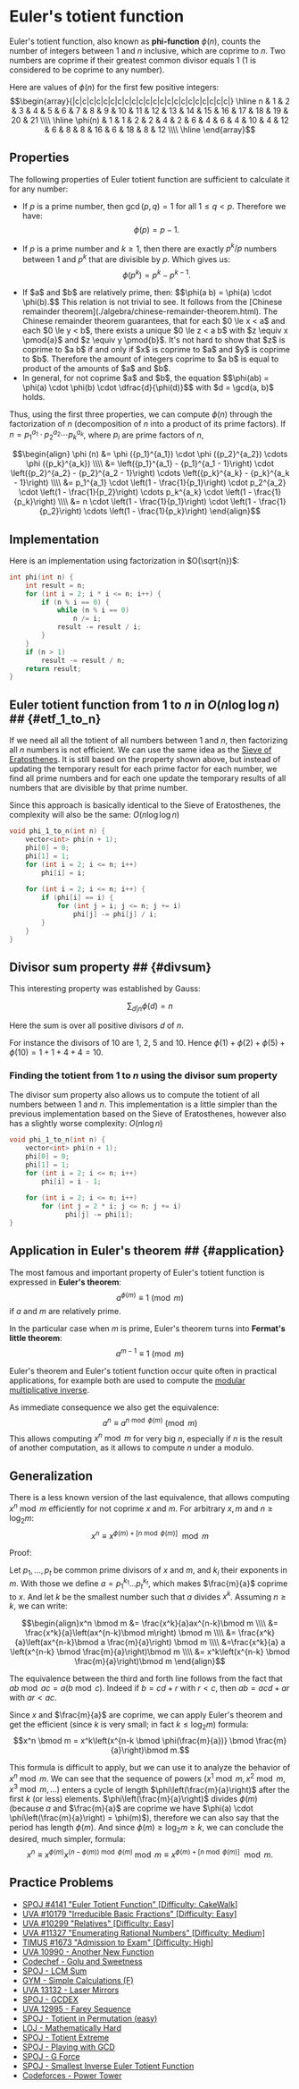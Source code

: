 <!--?title Euler's totient function-->
# Euler's totient function

Euler's totient function, also known as **phi-function** $\phi (n)$, counts the number of integers between 1 and $n$ inclusive, which are coprime to $n$. Two numbers are coprime if their greatest common divisor equals $1$ ($1$ is considered to be coprime to any number).

Here are values of $\phi(n)$ for the first few positive integers:
$$\begin{array}{|c|c|c|c|c|c|c|c|c|c|c|c|c|c|c|c|c|c|c|c|c|c|}
\hline
n & 1 & 2 & 3 & 4 & 5 & 6 & 7 & 8 & 9 & 10 & 11 & 12 & 13 & 14 & 15 & 16 & 17 & 18 & 19 & 20 & 21 \\\\ \hline
\phi(n) & 1 & 1 & 2 & 2 & 4 & 2 & 6 & 4 & 6 & 4 & 10 & 4 & 12 & 6 & 8 & 8 & 16 & 6 & 18 & 8 & 12 \\\\ \hline
\end{array}$$

## Properties

The following properties of Euler totient function are sufficient to calculate it for any number:

  - If $p$ is a prime number, then $\gcd(p, q) = 1$ for all $1 \le q < p$. Therefore we have:
    $$\phi (p) = p - 1.$$

  - If $p$ is a prime number and $k \ge 1$, then there are exactly $p^k / p$ numbers between $1$ and $p^k$ that are divisible by $p$.
    Which gives us:
    $$\phi(p^k) = p^k - p^{k-1}.$$

<ul><li>If $a$ and $b$ are relatively prime, then:
    $$\phi(a b) = \phi(a) \cdot \phi(b).$$
    This relation is not trivial to see. It follows from the [Chinese remainder theorem](./algebra/chinese-remainder-theorem.html). The Chinese remainder theorem guarantees, that for each $0 \le x < a$ and each $0 \le y < b$, there exists a unique $0 \le z < a b$ with $z \equiv x \pmod{a}$ and $z \equiv y \pmod{b}$. It's not hard to show that $z$ is coprime to $a b$ if and only if $x$ is coprime to $a$ and $y$ is coprime to $b$. Therefore the amount of integers coprime to $a b$ is equal to product of the amounts of $a$ and $b$.
</li>

<li>
In general, for not coprime $a$ and $b$, the equation
$$\phi(ab) = \phi(a) \cdot \phi(b) \cdot \dfrac{d}{\phi(d)}$$
with $d = \gcd(a, b)$ holds.
</li>
</ul>

Thus, using the first three properties, we can compute $\phi(n)$ through the factorization of $n$ (decomposition of $n$ into a product of its prime factors).
If $n = {p_1}^{a_1} \cdot {p_2}^{a_2} \cdots {p_k}^{a_k}$, where $p_i$ are prime factors of $n$,

$$\begin{align}
\phi (n) &= \phi ({p_1}^{a_1}) \cdot \phi ({p_2}^{a_2}) \cdots  \phi ({p_k}^{a_k}) \\\\
&= \left({p_1}^{a_1} - {p_1}^{a_1 - 1}\right) \cdot \left({p_2}^{a_2} - {p_2}^{a_2 - 1}\right) \cdots \left({p_k}^{a_k} - {p_k}^{a_k - 1}\right) \\\\
&= p_1^{a_1} \cdot \left(1 - \frac{1}{p_1}\right) \cdot p_2^{a_2} \cdot \left(1 - \frac{1}{p_2}\right) \cdots p_k^{a_k} \cdot \left(1 - \frac{1}{p_k}\right) \\\\
&= n \cdot \left(1 - \frac{1}{p_1}\right) \cdot \left(1 - \frac{1}{p_2}\right) \cdots \left(1 - \frac{1}{p_k}\right)
\end{align}$$

## Implementation

Here is an implementation using factorization in $O(\sqrt{n})$:

```cpp
int phi(int n) {
    int result = n;
    for (int i = 2; i * i <= n; i++) {
        if (n % i == 0) {
            while (n % i == 0)
                n /= i;
            result -= result / i;
        }
    }
    if (n > 1)
        result -= result / n;
    return result;
}
```

## Euler totient function from $1$ to $n$ in $O(n \log\log{n})$ ## {#etf_1_to_n}

If we need all all the totient of all numbers between $1$ and $n$, then factorizing all $n$ numbers is not efficient.
We can use the same idea as the [Sieve of Eratosthenes](algebra/sieve-of-eratosthenes.html).
It is still based on the property shown above, but instead of updating the temporary result for each prime factor for each number, we find all prime numbers and for each one update the temporary results of all numbers that are divisible by that prime number.

Since this approach is basically identical to the Sieve of Eratosthenes, the complexity will also be the same: $O(n \log \log n)$

```cpp
void phi_1_to_n(int n) {
    vector<int> phi(n + 1);
    phi[0] = 0;
    phi[1] = 1;
    for (int i = 2; i <= n; i++)
        phi[i] = i;
    
    for (int i = 2; i <= n; i++) {
        if (phi[i] == i) {
            for (int j = i; j <= n; j += i)
                phi[j] -= phi[j] / i;
        }
    }
}
```


## Divisor sum property ## {#divsum}

This interesting property was established by Gauss:

$$ \sum_{d|n} \phi{(d)} = n$$

Here the sum is over all positive divisors $d$ of $n$.

For instance the divisors of 10 are 1, 2, 5 and 10.
Hence $\phi{(1)} + \phi{(2)} + \phi{(5)} + \phi{(10)} = 1 + 1 + 4 + 4 = 10$.

### Finding the totient from 1 to $n$ using the divisor sum property

The divisor sum property also allows us to compute the totient of all numbers between 1 and $n$.
This implementation is a little simpler than the previous implementation based on the Sieve of Eratosthenes, however also has a slightly worse complexity: $O(n \log n)$

```cpp
void phi_1_to_n(int n) {
    vector<int> phi(n + 1);
    phi[0] = 0;
    phi[1] = 1;
    for (int i = 2; i <= n; i++)
        phi[i] = i - 1;
    
    for (int i = 2; i <= n; i++)
        for (int j = 2 * i; j <= n; j += i)
              phi[j] -= phi[i];
}
```

## Application in Euler's theorem ## {#application}

The most famous and important property of Euler's totient function is expressed in **Euler's theorem**: 
$$a^{\phi(m)} \equiv 1 \pmod m$$ if $a$ and $m$ are relatively prime.

In the particular case when $m$ is prime, Euler's theorem turns into **Fermat's little theorem**:
$$a^{m - 1} \equiv 1 \pmod m$$

Euler's theorem and Euler's totient function occur quite often in practical applications, for example both are used to compute the [modular multiplicative inverse](./algebra/module-inverse.html).

As immediate consequence we also get the equivalence:
$$a^n \equiv a^{n \bmod \phi(m)} \pmod m$$
This allows computing $x^n \bmod m$ for very big $n$, especially if $n$ is the result of another computation, as it allows to compute $n$ under a modulo.

## Generalization

There is a less known version of the last equivalence, that allows computing $x^n \bmod m$ efficiently for not coprime $x$ and $m$.
For arbitrary $x, m$ and $n \geq \log_2 m$:
$$x^{n}\equiv x^{\phi(m)+[n \bmod \phi(m)]} \mod m$$

Proof:

Let $p_1, \dots, p_t$ be common prime divisors of $x$ and $m$, and $k_i$ their exponents in $m$.
With those we define $a = p_1^{k_1} \dots p_t^{k_t}$, which makes $\frac{m}{a}$ coprime to $x$.
And let $k$ be the smallest number such that $a$ divides $x^k$.
Assuming $n \ge k$, we can write:

$$\begin{align}x^n \bmod m &= \frac{x^k}{a}ax^{n-k}\bmod m \\\\
&= \frac{x^k}{a}\left(ax^{n-k}\bmod m\right) \bmod m \\\\
&= \frac{x^k}{a}\left(ax^{n-k}\bmod a \frac{m}{a}\right) \bmod m \\\\
&=\frac{x^k}{a} a \left(x^{n-k} \bmod \frac{m}{a}\right)\bmod m \\\\
&= x^k\left(x^{n-k} \bmod \frac{m}{a}\right)\bmod m
\end{align}$$

The equivalence between the third and forth line follows from the fact that $ab \bmod ac = a(b \bmod c)$.
Indeed if $b = cd + r$ with $r < c$, then $ab = acd + ar$ with $ar < ac$.

Since $x$ and $\frac{m}{a}$ are coprime, we can apply Euler's theorem and get the efficient (since $k$ is very small; in fact $k \le \log_2 m$) formula:
$$x^n \bmod m = x^k\left(x^{n-k \bmod \phi(\frac{m}{a})} \bmod \frac{m}{a}\right)\bmod m.$$

This formula is difficult to apply, but we can use it to analyze the behavior of $x^n \bmod m$. We can see that the sequence of powers $(x^1 \bmod m, x^2 \bmod m, x^3 \bmod m, \dots)$ enters a cycle of length $\phi\left(\frac{m}{a}\right)$ after the first $k$ (or less) elements. 
$\phi\left(\frac{m}{a}\right)$ divides $\phi(m)$ (because $a$ and $\frac{m}{a}$ are coprime we have $\phi(a) \cdot \phi\left(\frac{m}{a}\right) = \phi(m)$), therefore we can also say that the period has length $\phi(m)$.
And since $\phi(m) \ge \log_2 m \ge k$, we can conclude the desired, much simpler, formula:
$$ x^n \equiv x^{\phi(m)} x^{(n - \phi(m)) \bmod \phi(m)} \bmod m \equiv x^{\phi(m)+[n \bmod \phi(m)]} \mod m.$$

## Practice Problems  

* [SPOJ #4141 "Euler Totient Function" [Difficulty: CakeWalk]](http://www.spoj.com/problems/ETF/)
* [UVA #10179 "Irreducible Basic Fractions" [Difficulty: Easy]](http://uva.onlinejudge.org/index.php?option=onlinejudge&page=show_problem&problem=1120)
* [UVA #10299 "Relatives" [Difficulty: Easy]](http://uva.onlinejudge.org/index.php?option=onlinejudge&page=show_problem&problem=1240)
* [UVA #11327 "Enumerating Rational Numbers" [Difficulty: Medium]](http://uva.onlinejudge.org/index.php?option=com_onlinejudge&Itemid=8&page=show_problem&problem=2302)
* [TIMUS #1673 "Admission to Exam" [Difficulty: High]](http://acm.timus.ru/problem.aspx?space=1&num=1673)
* [UVA 10990 - Another New Function](https://uva.onlinejudge.org/index.php?option=onlinejudge&page=show_problem&problem=1931)
* [Codechef - Golu and Sweetness](https://www.codechef.com/problems/COZIE)
* [SPOJ - LCM Sum](http://www.spoj.com/problems/LCMSUM/)
* [GYM - Simple Calculations  (F)](http://codeforces.com/gym/100975)
* [UVA 13132 - Laser Mirrors](https://uva.onlinejudge.org/index.php?option=com_onlinejudge&Itemid=8&page=show_problem&problem=5043)
* [SPOJ - GCDEX](http://www.spoj.com/problems/GCDEX/)
* [UVA 12995 - Farey Sequence](https://uva.onlinejudge.org/index.php?option=com_onlinejudge&Itemid=8&page=show_problem&problem=4878)
* [SPOJ - Totient in Permutation (easy)](http://www.spoj.com/problems/TIP1/)
* [LOJ - Mathematically Hard](http://lightoj.com/volume_showproblem.php?problem=1007)
* [SPOJ - Totient Extreme](http://www.spoj.com/problems/DCEPCA03/)
* [SPOJ - Playing with GCD](http://www.spoj.com/problems/NAJPWG/)
* [SPOJ - G Force](http://www.spoj.com/problems/DCEPC12G/)
* [SPOJ - Smallest Inverse Euler Totient Function](http://www.spoj.com/problems/INVPHI/)
* [Codeforces - Power Tower](http://codeforces.com/problemset/problem/906/D)
